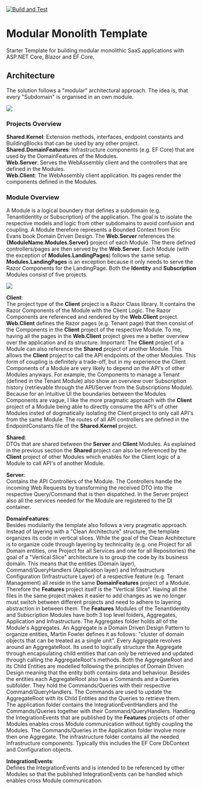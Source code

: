 [![Build and Test](https://github.com/DavidEggenberger/ASPNETCore.Blazor.ModularMonolith.Template/actions/workflows/Build_Test.yml/badge.svg)](https://github.com/DavidEggenberger/ASPNETCore.Blazor.ModularMonolith.Template/actions/workflows/Build_Test.yml)

# Modular Monolith Template

Starter Template for building modular monolithic SaaS applications with ASP.NET Core, Blazor and EF Core.

## Architecture

The solution follows a "modular" architectural approach. The idea is, that every "Subdomain" is organised in an own module. 

<img src="https://raw.githubusercontent.com/DavidEggenberger/ModularMonolith.SaaS.Template/main/Assets/ArchitectureOverview.png" />

### Projects Overview

**Shared.Kernel**: Extension methods, interfaces, endpoint constants and BuildingBlocks that can be used by any other project. <br/>
**Shared.DomainFeatures**: Infrastructure components (e.g. EF Core) that are used by the DomainFeatures of the Modules.<br/> 
**Web.Server**: Serves the WebAssembly client and the controllers that are defined in the Modules.<br/>
**Web.Client**: The WebAssembly client application. Its pages render the components defined in the Modules.<br/>

### Module Overview

A Module is a logical boundery that defines a subdomain (e.g. TenantIdentity or Subscription) of the application. The goal is to isolate the respective models and logic from other subdomains to avoid confusion and coupling. A Module therefore represents a Bounded Context from Eric Evans book Domain Driven Design. The **Web.Server** references the **{ModuleName.Modules.Server}** project of each Module. The there defined controllers/pages are then served by the **Web.Server**. Each Module (with the exception of **Modules.LandingPages**) follows the same setup. **Modules.LandingPages** is an exception because it only needs to serve the Razor Components for the LandingPage. Both the **Identity** and **Subscription** Modules consist of five projects.

<img src="https://raw.githubusercontent.com/DavidEggenberger/ModularMonolith.SaaS.Template/main/Assets/ModuleOverview.png" />

**Client**:
<br/>The project type of the **Client** project is a Razor Class library. It contains the Razor Components of the Module with the Client Logic. The Razor Components are referenced and rendered by the **Web.Client** project. **Web.Client** defines the Razor pages (e.g. Tenant page) that then consist of the Components in the **Client** project of the respective Module. To me, having all the pages in the **Web.Client** project gives me a better overview over the application and its structure. Important: The **Client** project of a Module can also reference the **Shared** project of another Module. This allows the **Client** project to call the API endpoints of the other Modules. This form of coupling is definitely a trade-off, but in my experience the Client Components of a Module are very likely to depend on the API's of other Modules anyways. For example, the Components to manage a Tenant (defined in the Tenant Module) also show an overview over Subscription history (retrievable through the API/Server from the Subscriptions Module). Because for an intuitive UI the boundaries between the Modules Components are vague, I like the more pragmatic approach with the **Client** project of a Module being able to directly consume the API's of other Modules insted of dogmatically isolating the Client project to only call API's from the same Module. The routes of all API controllers are defined in the EndpointConstants file of the **Shared.Kernel** project. <br/>

**Shared**: 
<br/>DTOs that are shared between the **Server** and **Client** Modules. As explained in the previous section the **Shared** project can also be referenced by the **Client** project of other Modules which enables for the Client logic of a Module to call API's of another Module. <br/> 

**Server**: 
<br/>Contains the API Controllers of the Module. The Controllers handle the incoming Web Requests by transforming the received DTO into the respective Query/Command that is then dispatched. In the Server project also all the services needed for the Module are registered to the DI container.<br/>

**DomainFeatures**: 
<br/>Besides modularity the template also follows a very pragmatic approach. Instead of layering with a "Clean Architecture" structure, the template organizes its code in vertical slices. While the goal of the Clean Architecture is to organize code through layering by technicality (e.g. one Project for all Domain entities, one Project for all Services and one for all Repositories) the goal of a "Vertical Slice" architecture is to group the code by its business domain. This means that the entities (Domain layer), Command/QueryHandlers (Application layer) and Infrastructure Configuration (Infrastructure Layer) of a respective feature (e.g. Tenant Management) all reside in the same **DomainFeatures** project of a Module. Therefore the **Features** project itself is the "Vertical Slice". Having all the files in the same project makes it easier to add changes as we no longer must switch between different projects and need to adhere to layering abstraction in between them. The **Features** Modules of the TenantIdentity and Subscription Modules have both 3 top level folders, Aggregates, Application and Infrastructure.
The Aggregates folder holds all of the Module's Aggregates. An Aggregate is a Domain Driven Design Pattern to organize entities, Martin Fowler defines it as follows: "cluster of domain objects that can be treated as a single unit". Every Aggregate revolves around an AggregateRoot. Its used to logically structure the Aggregate through encapsulating child entities that can only be retrieved and updated through calling the AggregateRoot's methods. Both the AggregateRoot and its Child Entities are modelled following the principles of Domain Driven Design meaning that the entity both contains data and behaviour. Besides the entities each AggregateRoot also has a Commands and a Queries subfolder. They hold the Commands/Queries with their respective Command/QueryHandlers. The Commands are used to update the AggregateRoot with its Child Entities and the Queries to retrieve them.     
The application folder contains the IntegrationEventHandlers and the Commands/Queries together with their Command/QueryHandlers. Handling the IntegrationEvents that are published by the **Features** projects of other Modules enables cross Module communication without tightly coupling the Modules. The Commands/Queries in the Application folder involve more then one Aggregate.
The infrastructure folder contains all the needed Infrastructure components. Typically this includes the EF Core DbContext and Configuration objects.

**IntegrationEvents**: 
<br/>Defines the IntegrationEvents and is intended to be referenced by other Modules so that the published IntegrationEvents can be handled which enables cross Module communication.



